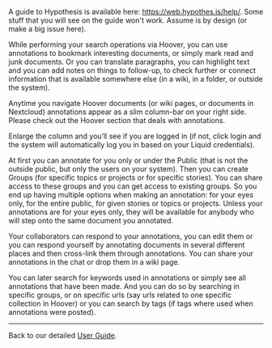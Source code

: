 A guide to Hypothesis is available here: https://web.hypothes.is/help/. 
Some stuff that you will see on the guide won't work. Assume is by design (or make a big issue here). 

While performing your search operations via Hoover, you can use annotations to bookmark interesting documents, or simply mark read and junk documents. Or you can translate paragraphs, you can highlight text and you can add notes on things to follow-up, to check further or connect information that is available somewhere else (in a wiki, in a folder, or outside the system). 

Anytime you navigate Hoover documents (or wiki pages, or documents in Nextcloud) annotations appear as a slim column-bar on your right side. Please check out the Hoover section that deals with annotations.

Enlarge the column and you’ll see if you are logged in (if not, click login and the system will automatically log you in based on your Liquid credentials). 

At first you can annotate for you only or under the Public (that is not the outside public, but only the users on your system). Then you can create Groups (for specific topics or projects or for specific stories). You can share access to these groups and you can get access to existing groups. So you end up having multiple options when making an annotation: for your eyes only, for the entire public, for given stories or topics or projects. Unless your annotations are for your eyes only, they will be available for anybody who will step onto the same document you annotated.   

Your collaborators can respond to your annotations, you can edit them or you can respond yourself by annotating documents in several different places and then cross-link them through annotations. You can share your annotations in the chat or drop them in a wiki page.  

You can later search for keywords used in annotations or simply see all annotations that have been made. And you can do so by searching in specific groups, or on specific urls (say urls related to one specific collection in Hoover) or you can search by tags (if tags where used when annotations were posted). 


***


Back to our detailed [User Guide](https://github.com/liquidinvestigations/docs/wiki/User-Guide).